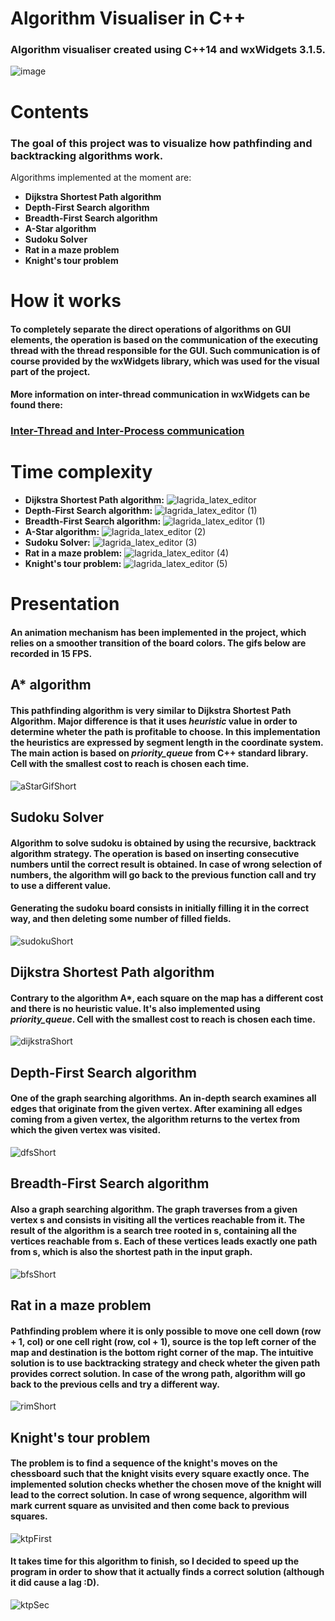 # Algorithm Visualiser in C++
### Algorithm visualiser created using C++14 and wxWidgets 3.1.5.
![image](https://user-images.githubusercontent.com/81765291/155283868-c2dc4094-0b2c-4fa6-a880-a13f7fb93b60.png)
# Contents
### The goal of this project was to visualize how pathfinding and backtracking algorithms work. 
Algorithms implemented at the moment are:
- **Dijkstra Shortest Path algorithm**
- **Depth-First Search algorithm**
- **Breadth-First Search algorithm**
- **A-Star algorithm**
- **Sudoku Solver**
- **Rat in a maze problem**
- **Knight's tour problem**
# How it works
####  To completely separate the direct operations of algorithms on GUI elements, the operation is based on the communication of the executing thread with the thread responsible for the GUI. Such communication is of course provided by the wxWidgets library, which was used for the visual part of the project.
#### More information on inter-thread communication in wxWidgets can be found there: 
### [Inter-Thread and Inter-Process communication](https://wiki.wxwidgets.org/Inter-Thread_and_Inter-Process_communication)
# Time complexity
- **Dijkstra Shortest Path algorithm:** ![lagrida_latex_editor](https://user-images.githubusercontent.com/81765291/155402900-88ccfb7d-a4be-470a-97cc-d41b30c98648.png)
- **Depth-First Search algorithm:** ![lagrida_latex_editor (1)](https://user-images.githubusercontent.com/81765291/155403391-be2e0f48-19c8-40fc-8b3a-1c9ad7a2c196.png)
- **Breadth-First Search algorithm:** ![lagrida_latex_editor (1)](https://user-images.githubusercontent.com/81765291/155403396-c463b6a5-39c7-4d83-b7c5-3559e5abdf21.png)
- **A-Star algorithm:** ![lagrida_latex_editor (2)](https://user-images.githubusercontent.com/81765291/155403619-823355ee-056c-40ff-84b4-9c3953bbfe55.png)
- **Sudoku Solver:** ![lagrida_latex_editor (3)](https://user-images.githubusercontent.com/81765291/155403772-cbd4c29d-5004-4036-a88f-cd3022e486e5.png)
- **Rat in a maze problem:** ![lagrida_latex_editor (4)](https://user-images.githubusercontent.com/81765291/155403873-d6c758ff-81d2-497d-aed6-faa6de4aeba7.png)
- **Knight's tour problem:** ![lagrida_latex_editor (5)](https://user-images.githubusercontent.com/81765291/155404008-1683cd4c-937e-4986-b15a-90bfefe37911.png)

# Presentation
#### An animation mechanism has been implemented in the project, which relies on a smoother transition of the board colors. The gifs below are recorded in 15 FPS.

## A* algorithm
#### This pathfinding algorithm is very similar to Dijkstra Shortest Path Algorithm. Major difference is that it uses *heuristic* value in order to determine wheter the path is profitable to choose. In this implementation the heuristics are expressed by segment length in the coordinate system. The main action is based on *priority_queue* from C++ standard library. Cell with the smallest cost to reach is chosen each time.
![aStarGifShort](https://user-images.githubusercontent.com/81765291/155477595-a689355a-b9a8-45f7-a044-6f2a2d7a1036.gif)
## Sudoku Solver
#### Algorithm to solve sudoku is obtained by using the recursive, backtrack algorithm strategy. The operation is based on inserting consecutive numbers until the correct result is obtained. In case of wrong selection of numbers, the algorithm will go back to the previous function call and try to use a different value.
#### Generating the sudoku board consists in initially filling it in the correct way, and then deleting some number of filled fields. 
![sudokuShort](https://user-images.githubusercontent.com/81765291/155480214-d4bd7186-6110-477d-bced-cce3752b9163.gif)
## Dijkstra Shortest Path algorithm
#### Contrary to the algorithm A*, each square on the map has a different cost and there is no heuristic value. It's also implemented using *priority_queue*. Cell with the smallest cost to reach is chosen each time.
![dijkstraShort](https://user-images.githubusercontent.com/81765291/155478263-5431fb35-af86-4460-8b91-d970cccf5240.gif)
## Depth-First Search algorithm
#### One of the graph searching algorithms. An in-depth search examines all edges that originate from the given vertex. After examining all edges coming from a given vertex, the algorithm returns to the vertex from which the given vertex was visited. 
![dfsShort](https://user-images.githubusercontent.com/81765291/155478766-0a76330e-8263-4d79-96d5-c350967143bb.gif)
## Breadth-First Search algorithm
#### Also a graph searching algorithm. The graph traverses from a given vertex s and consists in visiting all the vertices reachable from it. The result of the algorithm is a search tree rooted in s, containing all the vertices reachable from s. Each of these vertices leads exactly one path from s, which is also the shortest path in the input graph. 
![bfsShort](https://user-images.githubusercontent.com/81765291/155479307-61da25df-8f0d-42c8-a387-b18d81118497.gif)
## Rat in a maze problem
#### Pathfinding problem where it is only possible to move one cell down (row + 1, col) or one cell right (row, col + 1), source is the top left corner of the map and destination is the bottom right corner of the map. The intuitive solution is to use backtracking strategy and check wheter the given path provides correct solution. In case of the wrong path, algorithm will go back to the previous cells and try a different way.
![rimShort](https://user-images.githubusercontent.com/81765291/155480557-67accaab-2cd0-45b7-90cd-5c190f52a433.gif)
## Knight's tour problem
#### The problem is to find a sequence of the knight's moves on the chessboard such that the knight visits every square exactly once. The implemented solution checks whether the chosen move of the knight will lead to the correct solution. In case of wrong sequence, algorithm will mark current square as unvisited and then come back to previous squares.
![ktpFirst](https://user-images.githubusercontent.com/81765291/155481632-e9135639-d9d1-44dd-92fd-92796d683b17.gif)
#### It takes time for this algorithm to finish, so I decided to speed up the program in order to show that it actually finds a correct solution (although it did cause a lag :D).
![ktpSec](https://user-images.githubusercontent.com/81765291/155482101-2f98a47c-2513-4b33-8431-f055fc03f758.gif)
